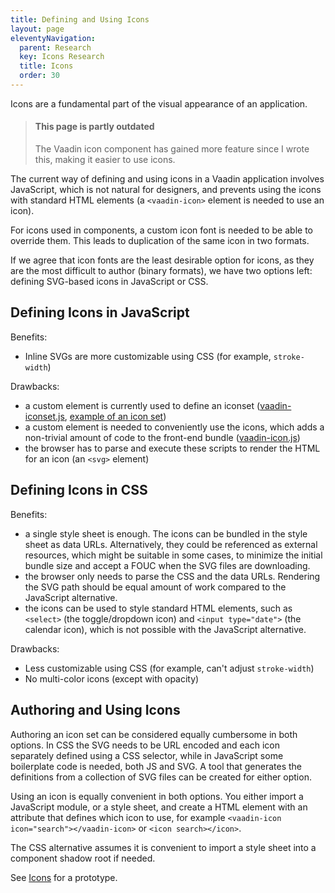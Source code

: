 ```yaml
---
title: Defining and Using Icons
layout: page
eleventyNavigation:
  parent: Research
  key: Icons Research
  title: Icons
  order: 30
---
```


Icons are a fundamental part of the visual appearance of an application.

> #### This page is partly outdated
> The Vaadin icon component has gained more feature since I wrote this, making it easier to use icons.

The current way of defining and using icons in a Vaadin application involves JavaScript, which is not natural for designers, and prevents using the icons with standard HTML elements (a `<vaadin-icon>` element is needed to use an icon).

For icons used in components, a custom icon font is needed to be able to override them. This leads to duplication of the same icon in two formats.

If we agree that icon fonts are the least desirable option for icons, as they are the most difficult to author (binary formats), we have two options left: defining SVG-based icons in JavaScript or CSS.

## Defining Icons in JavaScript

Benefits:
- Inline SVGs are more customizable using CSS (for example, `stroke-width`)

Drawbacks:
- a custom element is currently used to define an iconset ([vaadin-iconset.js](https://github.com/vaadin/web-components/blob/master/packages/icon/src/vaadin-iconset.js), [example of an icon set](https://github.com/vaadin/web-components/blob/master/packages/vaadin-lumo-styles/vaadin-iconset.js))
- a custom element is needed to conveniently use the icons, which adds a non-trivial amount of code to the front-end bundle ([vaadin-icon.js](https://github.com/vaadin/web-components/blob/master/packages/icon/src/vaadin-icon.js))
- the browser has to parse and execute these scripts to render the HTML for an icon (an `<svg>` element)

<!-- See https://www.webperf.tips/tip/cached-js-misconceptions/ for more reasoning why we should avoid JS as much as possible -->

## Defining Icons in CSS

Benefits:
- a single style sheet is enough. The icons can be bundled in the style sheet as data URLs. Alternatively, they could be referenced as external resources, which might be suitable in some cases, to minimize the initial bundle size and accept a FOUC when the SVG files are downloading.
- the browser only needs to parse the CSS and the data URLs. Rendering the SVG path should be equal amount of work compared to the JavaScript alternative.
- the icons can be used to style standard HTML elements, such as `<select>` (the toggle/dropdown icon) and `<input type="date">` (the calendar icon), which is not possible with the JavaScript alternative.

Drawbacks:
- Less customizable using CSS (for example, can't adjust `stroke-width`)
- No multi-color icons (except with opacity)

<!--
TODO how to define RTL compatible icons easily?
-->


## Authoring and Using Icons

Authoring an icon set can be considered equally cumbersome in both options. In CSS the SVG needs to be URL encoded and each icon separately defined using a CSS selector, while in JavaScript some boilerplate code is needed, both JS and SVG. A tool that generates the definitions from a collection of SVG files can be created for either option.

Using an icon is equally convenient in both options. You either import a JavaScript module, or a style sheet, and create a HTML element with an attribute that defines which icon to use, for example `<vaadin-icon icon="search"></vaadin-icon>` or `<icon search></icon>`.

The CSS alternative assumes it is convenient to import a style sheet into a component shadow root if needed.



See [Icons](/prototypes/icons) for a prototype.


<!-- TODO look into https://pepelsbey.dev/articles/svg-sprites -->
